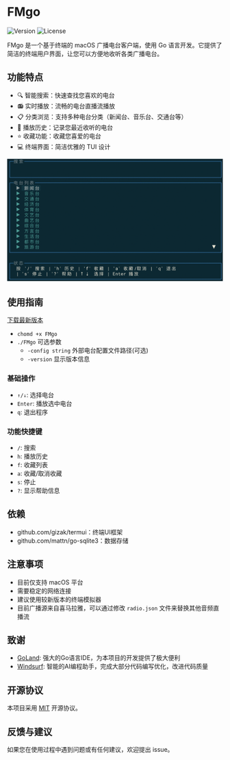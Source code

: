 # FMgo

![Version](https://img.shields.io/badge/version-0.1.0-blue.svg)
![License](https://img.shields.io/badge/license-MIT-green.svg)

FMgo 是一个基于终端的 macOS 广播电台客户端，使用 Go 语言开发。它提供了简洁的终端用户界面，让您可以方便地收听各类广播电台。

## 功能特点

- 🔍 智能搜索：快速查找您喜欢的电台
- 📻 实时播放：流畅的电台直播流播放
- 📋 分类浏览：支持多种电台分类（新闻台、音乐台、交通台等）
- 📝 播放历史：记录您最近收听的电台
- ⭐ 收藏功能：收藏您喜爱的电台
- 💻 终端界面：简洁优雅的 TUI 设计

![效果展示](image.png)

## 使用指南
[下载最新版本](https://github.com/rpnanhai/FMgo/releases)
- `chomd +x FMgo`
- `./FMgo` 可选参数
  - `-config string`
  外部电台配置文件路径(可选)
  - `-version`
  显示版本信息


### 基础操作
- `↑/↓`: 选择电台
- `Enter`: 播放选中电台
- `q`: 退出程序

### 功能快捷键
- `/`: 搜索
- `h`: 播放历史
- `f`: 收藏列表
- `a`: 收藏/取消收藏
- `s`: 停止
- `?`: 显示帮助信息


## 依赖

- github.com/gizak/termui：终端UI框架
- github.com/mattn/go-sqlite3：数据存储


## 注意事项

- 目前仅支持 macOS 平台
- 需要稳定的网络连接
- 建议使用较新版本的终端模拟器
- 目前广播源来自喜马拉雅，可以通过修改 `radio.json` 文件来替换其他音频直播流

## 致谢

- [GoLand](https://www.jetbrains.com/go/): 强大的Go语言IDE，为本项目的开发提供了极大便利
- [Windsurf](https://www.codeium.com/windsurf): 智能的AI编程助手，完成大部分代码编写优化，改进代码质量

## 开源协议

本项目采用 [MIT](LICENSE) 开源协议。

## 反馈与建议

如果您在使用过程中遇到问题或有任何建议，欢迎提出 issue。
